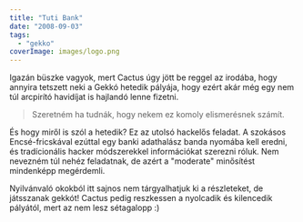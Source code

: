 ```yaml
---
title: "Tuti Bank"
date: "2008-09-03"
tags: 
  - "gekko"
coverImage: images/logo.png
---
```


Igazán büszke vagyok, mert Cactus úgy jött be reggel az irodába, hogy annyira tetszett neki a Gekkó hetedik pályája, hogy ezért akár még egy nem túl arcpirító havidíjat is hajlandó lenne fizetni.

> Szeretném ha tudnák, hogy nekem ez komoly elismerésnek számít.

És hogy miről is szól a hetedik? Ez az utolsó hackelős feladat. A szokásos Encsé-fricskával ezúttal egy banki adathalász banda nyomába kell eredni, és tradícionális hacker módszerekkel információkat szerezni róluk. Nem nevezném túl nehéz feladatnak, de azért a "moderate" minősítést mindenképp megérdemli.

Nyilvánvaló okokból itt sajnos nem tárgyalhatjuk ki a részleteket, de játsszanak gekkót! Cactus pedig reszkessen a nyolcadik és kilencedik pályától, mert az nem lesz sétagalopp :)
